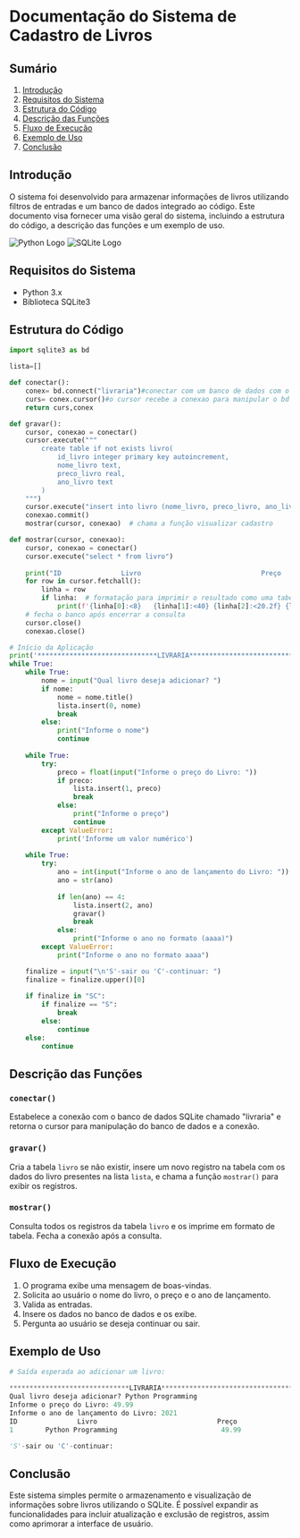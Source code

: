 
# Documentação do Sistema de Cadastro de Livros

## Sumário
1. [Introdução](#introdução)
2. [Requisitos do Sistema](#requisitos-do-sistema)
3. [Estrutura do Código](#estrutura-do-código)
4. [Descrição das Funções](#descrição-das-funções)
5. [Fluxo de Execução](#fluxo-de-execução)
6. [Exemplo de Uso](#exemplo-de-uso)
7. [Conclusão](#conclusão)

## Introdução
O sistema foi desenvolvido para armazenar informações de livros utilizando filtros de entradas e um banco de dados integrado ao código. Este documento visa fornecer uma visão geral do sistema, incluindo a estrutura do código, a descrição das funções e um exemplo de uso.

![Python Logo](https://www.python.org/static/community_logos/python-logo.png)
![SQLite Logo](https://www.sqlite.org/images/sqlite370_banner.gif)

## Requisitos do Sistema
- Python 3.x
- Biblioteca SQLite3

## Estrutura do Código

```python
import sqlite3 as bd

lista=[]

def conectar():
    conex= bd.connect("livraria")#conectar com um banco de dados com o nome "livraria"
    curs= conex.cursor()#o cursor recebe a conexao para manipular o bd
    return curs,conex

def gravar():
    cursor, conexao = conectar()
    cursor.execute("""
        create table if not exists livro(
            id_livro integer primary key autoincrement, 
            nome_livro text, 
            preco_livro real, 
            ano_livro text
        )
    """)
    cursor.execute("insert into livro (nome_livro, preco_livro, ano_livro) VALUES(?,?,?)", (lista[0], lista[1], lista[2]))
    conexao.commit()
    mostrar(cursor, conexao)  # chama a função visualizar cadastro

def mostrar(cursor, conexao):
    cursor, conexao = conectar()
    cursor.execute("select * from livro")
    
    print("ID               Livro                              Preço                  Ano")
    for row in cursor.fetchall():
        linha = row
        if linha:  # formatação para imprimir o resultado como uma tabela
            print(f'{linha[0]:<8}   {linha[1]:<40} {linha[2]:<20.2f} {linha[3]:>5}')
    # fecha o banco após encerrar a consulta
    cursor.close()
    conexao.close()  

# Início da Aplicação
print('******************************LIVRARIA****************************************')
while True:
    while True:
        nome = input("Qual livro deseja adicionar? ")
        if nome:
            nome = nome.title()
            lista.insert(0, nome)
            break
        else:
            print("Informe o nome")
            continue
    
    while True:
        try:
            preco = float(input("Informe o preço do Livro: "))
            if preco:
                lista.insert(1, preco)
                break        
            else:
                print("Informe o preço")
                continue
        except ValueError:
            print('Informe um valor numérico')
    
    while True:
        try:
            ano = int(input("Informe o ano de lançamento do Livro: "))
            ano = str(ano)
            
            if len(ano) == 4:
                lista.insert(2, ano)
                gravar()
                break
            else:
                print("Informe o ano no formato (aaaa)")
        except ValueError:
            print("Informe o ano no formato aaaa")

    finalize = input("\n'S'-sair ou 'C'-continuar: ")
    finalize = finalize.upper()[0]
    
    if finalize in "SC":
        if finalize == "S":
            break
        else:
            continue
    else:
        continue
```

## Descrição das Funções

### `conectar()`
Estabelece a conexão com o banco de dados SQLite chamado "livraria" e retorna o cursor para manipulação do banco de dados e a conexão.

### `gravar()`
Cria a tabela `livro` se não existir, insere um novo registro na tabela com os dados do livro presentes na lista `lista`, e chama a função `mostrar()` para exibir os registros.

### `mostrar()`
Consulta todos os registros da tabela `livro` e os imprime em formato de tabela. Fecha a conexão após a consulta.

## Fluxo de Execução
1. O programa exibe uma mensagem de boas-vindas.
2. Solicita ao usuário o nome do livro, o preço e o ano de lançamento.
3. Valida as entradas.
4. Insere os dados no banco de dados e os exibe.
5. Pergunta ao usuário se deseja continuar ou sair.

## Exemplo de Uso
```python
# Saída esperada ao adicionar um livro:

******************************LIVRARIA****************************************
Qual livro deseja adicionar? Python Programming
Informe o preço do Livro: 49.99
Informe o ano de lançamento do Livro: 2021
ID               Livro                              Preço                  Ano
1        Python Programming                          49.99                2021

'S'-sair ou 'C'-continuar: 
```

## Conclusão
Este sistema simples permite o armazenamento e visualização de informações sobre livros utilizando o SQLite. É possível expandir as funcionalidades para incluir atualização e exclusão de registros, assim como aprimorar a interface de usuário.

